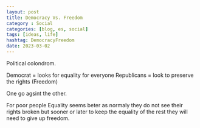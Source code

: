 ```yaml
---
layout: post
title: Democracy Vs. Freedom
category : Social
categories: [blog, es, social]
tags: [ideas, life]
hashtag: DemocracyFreedom
date: 2023-03-02
---
```


Political colondrom.

Democrat = looks for equality for everyone
Republicans = look to preserve the rights (Freedom)

One go agsint the other.

For poor people Equality seems beter as normaly they do not see their rights broken but sooner or later to keep the equality of the rest they will need to give up freedom.
